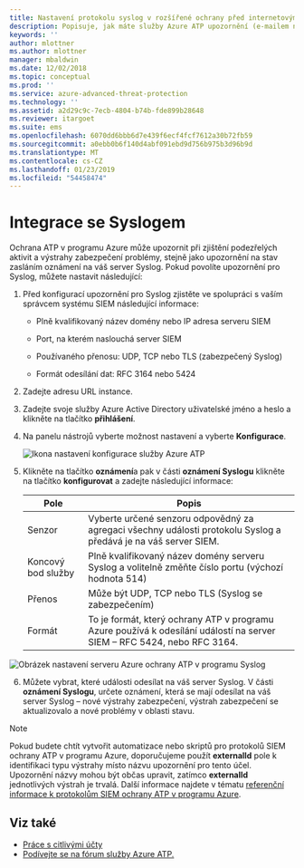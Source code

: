 ```yaml
---
title: Nastavení protokolu syslog v rozšířené ochrany před internetovými útoky pro Azure | Dokumentace Microsoftu
description: Popisuje, jak máte služby Azure ATP upozornění (e-mailem nebo předáváním událostí služby Azure ATP) při zjištění podezřelých aktivit
keywords: ''
author: mlottner
ms.author: mlottner
manager: mbaldwin
ms.date: 12/02/2018
ms.topic: conceptual
ms.prod: ''
ms.service: azure-advanced-threat-protection
ms.technology: ''
ms.assetid: a2d29c9c-7ecb-4804-b74b-fde899b28648
ms.reviewer: itargoet
ms.suite: ems
ms.openlocfilehash: 6070dd6bbb6d7e439f6ecf4fcf7612a30b72fb59
ms.sourcegitcommit: a0ebb0b6f140d4abf091ebd9d756b975b3d96b9d
ms.translationtype: MT
ms.contentlocale: cs-CZ
ms.lasthandoff: 01/23/2019
ms.locfileid: "54458474"
---
```

# <a name="integrate-with-syslog"></a>Integrace se Syslogem

Ochrana ATP v programu Azure může upozornit při zjištění podezřelých aktivit a výstrahy zabezpečení problémy, stejně jako upozornění na stav zasláním oznámení na váš server Syslog. Pokud povolíte upozornění pro Syslog, můžete nastavit následující:

1.  Před konfigurací upozornění pro Syslog zjistěte ve spolupráci s vaším správcem systému SIEM následující informace:

    -   Plně kvalifikovaný název domény nebo IP adresa serveru SIEM

    -   Port, na kterém naslouchá server SIEM

    -   Používaného přenosu: UDP, TCP nebo TLS (zabezpečený Syslog)

    -   Formát odesílání dat: RFC 3164 nebo 5424

2.  Zadejte adresu URL instance.

3.  Zadejte svoje služby Azure Active Directory uživatelské jméno a heslo a klikněte na tlačítko **přihlášení**.

4.  Na panelu nástrojů vyberte možnost nastavení a vyberte **Konfigurace**.

    ![Ikona nastavení konfigurace služby Azure ATP](media/ATP-config-menu.png)

5.  Klikněte na tlačítko **oznámení**a pak v části **oznámení Syslogu** klikněte na tlačítko **konfigurovat** a zadejte následující informace:

    |Pole|Popis|
    |---------|---------------|
    |Senzor|Vyberte určené senzoru odpovědný za agregaci všechny události protokolu Syslog a předává je na váš server SIEM.|
    |Koncový bod služby|Plně kvalifikovaný název domény serveru Syslog a volitelně změňte číslo portu (výchozí hodnota 514)|
    |Přenos|Může být UDP, TCP nebo TLS (Syslog se zabezpečením)|
    |Formát|To je formát, který ochrany ATP v programu Azure používá k odesílání událostí na server SIEM – RFC 5424, nebo RFC 3164.|

 ![Obrázek nastavení serveru Azure ochrany ATP v programu Syslog](media/atp-syslog.png)

6. Můžete vybrat, které události odesílat na váš server Syslog. V části **oznámení Syslogu**, určete oznámení, která se mají odesílat na váš server Syslog – nové výstrahy zabezpečení, výstrah zabezpečení se aktualizovalo a nové problémy v oblasti stavu.

> [!NOTE]
> Pokud budete chtít vytvořit automatizace nebo skriptů pro protokolů SIEM ochrany ATP v programu Azure, doporučujeme použít **externalId** pole k identifikaci typu výstrahy místo názvu upozornění pro tento účel. Upozornění názvy mohou být občas upravit, zatímco **externalId** jednotlivých výstrah je trvalá. Další informace najdete v tématu [referenční informace k protokolům SIEM ochrany ATP v programu Azure](cef-format-sa.md). 


## <a name="see-also"></a>Viz také

- [Práce s citlivými účty](sensitive-accounts.md)
- [Podívejte se na fórum služby Azure ATP.](https://aka.ms/azureatpcommunity)
